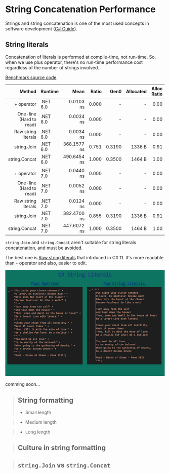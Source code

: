 # String Concatenation Performance

Strings and string concatenation is one of the most used concepts in software development 
([C# Guide](https://learn.microsoft.com/en-us/dotnet/csharp/how-to/concatenate-multiple-strings)).

## String literals
   Concatenation of literals is performed at compile-time, not run-time.
   So, when we use plus operator, there's no run-time performance cost regardless of the number of strings involved.
   
   [Benchmark source code](Benchmarks/StringLiteralsBenchmark.cs)

|                  Method |  Runtime |        Mean | Ratio |   Gen0 | Allocated | Alloc Ratio |
|-----------------------: |--------- |------------:|------:|-------:|----------:|------------:|
|              + operator | .NET 6.0 |   0.0103 ns | 0.000 |      - |         - |        0.00 |
| One-line (Hard to read) | .NET 6.0 |   0.0034 ns | 0.000 |      - |         - |        0.00 |
|     Raw string literals | .NET 6.0 |   0.0034 ns | 0.000 |      - |         - |        0.00 |
|             string.Join | .NET 6.0 | 368.1577 ns | 0.751 | 0.3190 |    1336 B |        0.91 |
|           string.Concat | .NET 6.0 | 490.6454 ns | 1.000 | 0.3500 |    1464 B |        1.00 |
|                         |          |             |       |        |           |             |
|              + operator | .NET 7.0 |   0.0440 ns | 0.000 |      - |         - |        0.00 |
| One-line (Hard to read) | .NET 7.0 |   0.0052 ns | 0.000 |      - |         - |        0.00 |
|     Raw string literals | .NET 7.0 |   0.0124 ns | 0.000 |      - |         - |        0.00 |
|             string.Join | .NET 7.0 | 382.4700 ns | 0.855 | 0.3190 |    1336 B |        0.91 |
|           string.Concat | .NET 7.0 | 447.6072 ns | 1.000 | 0.3500 |    1464 B |        1.00 |

`string.Join` and `string.Concat` aren't suitable for string literals concatenation, and must be avoided. 

The best one is [Raw string literals](https://learn.microsoft.com/en-us/dotnet/csharp/whats-new/csharp-11#raw-string-literals) that intrduced in C# 11. It's more readable than `+` operator and also, easier to edit.

![StringLiterals PlusOperator vs RawStringLiterals](Presetation/StringLiterals_PlusOperator_vs_RawStringLiterals.jpg)


comming soon...
> ## String formatting
> - Small length
 
> - Medium length

> - Long length

> ## Culture in string formatting 


> ## `string.Join` vs `string.Concat`


